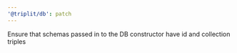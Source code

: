 ```yaml
---
'@triplit/db': patch
---
```


Ensure that schemas passed in to the DB constructor have id and collection triples
